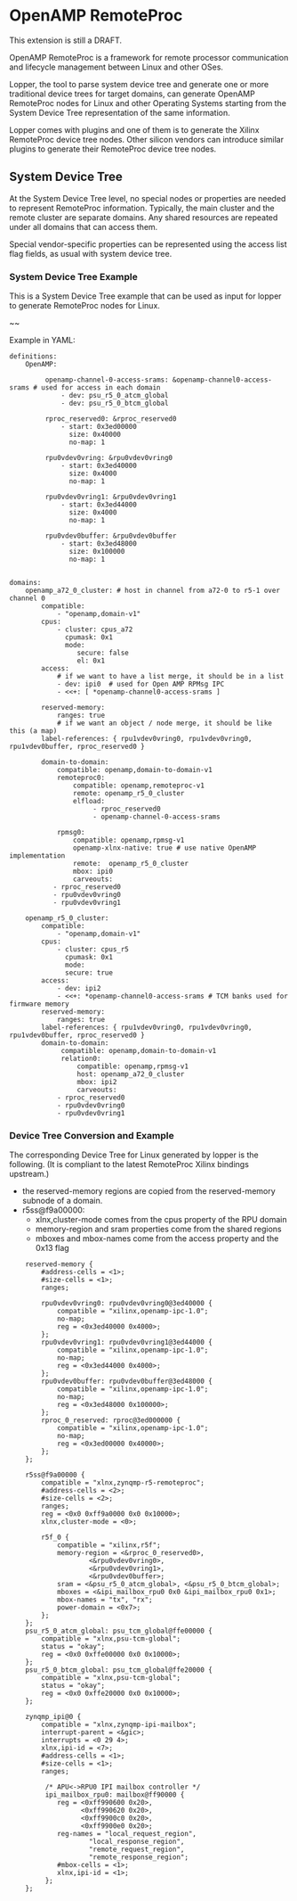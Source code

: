 # OpenAMP RemoteProc

This extension is still a DRAFT.


OpenAMP RemoteProc is a framework for remote processor communication and
lifecycle management between Linux and other OSes.

Lopper, the tool to parse system device tree and generate one or more
traditional device trees for target domains, can generate OpenAMP
RemoteProc nodes for Linux and other Operating Systems starting from the
System Device Tree representation of the same information.

Lopper comes with plugins and one of them is to generate the Xilinx
RemoteProc device tree nodes. Other silicon vendors can introduce
similar plugins to generate their RemoteProc device tree nodes.



## System Device Tree

At the System Device Tree level, no special nodes or properties are
needed to represent RemoteProc information. Typically, the main cluster
and the remote cluster are separate domains. Any shared resources are
repeated under all domains that can access them.

Special vendor-specific properties can be represented using the access
list flag fields, as usual with system device tree.



### System Device Tree Example

This is a System Device Tree example that can be used as input for
lopper to generate RemoteProc nodes for Linux.

~~

Example in YAML:

~~~
definitions:
    OpenAMP:

         openamp-channel-0-access-srams: &openamp-channel0-access-srams # used for access in each domain
             - dev: psu_r5_0_atcm_global
             - dev: psu_r5_0_btcm_global

         rproc_reserved0: &rproc_reserved0
             - start: 0x3ed00000
               size: 0x40000
               no-map: 1

         rpu0vdev0vring: &rpu0vdev0vring0
             - start: 0x3ed40000
               size: 0x4000
               no-map: 1

         rpu0vdev0vring1: &rpu0vdev0vring1
             - start: 0x3ed44000
               size: 0x4000
               no-map: 1

         rpu0vdev0buffer: &rpu0vdev0buffer
             - start: 0x3ed48000
               size: 0x100000
               no-map: 1


domains:
    openamp_a72_0_cluster: # host in channel from a72-0 to r5-1 over channel 0
        compatible:
            - "openamp,domain-v1"
        cpus:
            - cluster: cpus_a72
              cpumask: 0x1
              mode:
                 secure: false
                 el: 0x1
        access:
            # if we want to have a list merge, it should be in a list
            - dev: ipi0  # used for Open AMP RPMsg IPC
            - <<+: [ *openamp-channel0-access-srams ]

        reserved-memory:
            ranges: true
            # if we want an object / node merge, it should be like this (a map)
	    label-references: { rpu1vdev0vring0, rpu1vdev0vring0, rpu1vdev0buffer, rproc_reserved0 }

        domain-to-domain:
            compatible: openamp,domain-to-domain-v1
            remoteproc0:
                compatible: openamp,remoteproc-v1
                remote: openamp_r5_0_cluster
                elfload:
                     - rproc_reserved0
                     - openamp-channel-0-access-srams

            rpmsg0:
                compatible: openamp,rpmsg-v1
                openamp-xlnx-native: true # use native OpenAMP implementation
                remote:  openamp_r5_0_cluster
                mbox: ipi0
                carveouts:
		   - rproc_reserved0
		   - rpu0vdev0vring0
		   - rpu0vdev0vring1

    openamp_r5_0_cluster:
        compatible:
            - "openamp,domain-v1"
        cpus:
            - cluster: cpus_r5
              cpumask: 0x1
              mode:
              secure: true
        access:
            - dev: ipi2
            - <<+: *openamp-channel0-access-srams # TCM banks used for firmware memory
        reserved-memory:
            ranges: true
	    label-references: { rpu1vdev0vring0, rpu1vdev0vring0, rpu1vdev0buffer, rproc_reserved0 }
        domain-to-domain:
             compatible: openamp,domain-to-domain-v1
             relation0:
                 compatible: openamp,rpmsg-v1
                 host: openamp_a72_0_cluster
                 mbox: ipi2
                 carveouts:
		    - rproc_reserved0
		    - rpu0vdev0vring0
		    - rpu0vdev0vring1
~~~


### Device Tree Conversion and Example

The corresponding Device Tree for Linux generated by lopper is the
following. (It is compliant to the latest RemoteProc Xilinx bindings
upstream.)

- the reserved-memory regions are copied from the reserved-memory subnode of a domain.
- r5ss@f9a00000:
    - xlnx,cluster-mode comes from the cpus property of the RPU domain
    - memory-region and sram properties come from the shared regions
	- mboxes and mbox-names come from the access property and the 0x13 flag

~~~
	reserved-memory {
		#address-cells = <1>;
		#size-cells = <1>;
		ranges;

		rpu0vdev0vring0: rpu0vdev0vring0@3ed40000 {
			compatible = "xilinx,openamp-ipc-1.0";
			no-map;
			reg = <0x3ed40000 0x4000>;
		};
		rpu0vdev0vring1: rpu0vdev0vring1@3ed44000 {
			compatible = "xilinx,openamp-ipc-1.0";
			no-map;
			reg = <0x3ed44000 0x4000>;
		};
		rpu0vdev0buffer: rpu0vdev0buffer@3ed48000 {
			compatible = "xilinx,openamp-ipc-1.0";
			no-map;
			reg = <0x3ed48000 0x100000>;
		};
		rproc_0_reserved: rproc@3ed000000 {
			compatible = "xilinx,openamp-ipc-1.0";
			no-map;
			reg = <0x3ed00000 0x40000>;
		};
	};

	r5ss@f9a00000 {
		compatible = "xlnx,zynqmp-r5-remoteproc";
		#address-cells = <2>;
		#size-cells = <2>;
		ranges;
		reg = <0x0 0xff9a0000 0x0 0x10000>;
		xlnx,cluster-mode = <0>;

		r5f_0 {
			compatible = "xilinx,r5f";
			memory-region = <&rproc_0_reserved0>,
					<&rpu0vdev0vring0>,
					<&rpu0vdev0vring1>,
					<&rpu0vdev0buffer>;
			sram = <&psu_r5_0_atcm_global>, <&psu_r5_0_btcm_global>;
			mboxes = <&ipi_mailbox_rpu0 0x0 &ipi_mailbox_rpu0 0x1>;
			mbox-names = "tx", "rx";
			power-domain = <0x7>;
		};
	};
	psu_r5_0_atcm_global: psu_tcm_global@ffe00000 {
		compatible = "xlnx,psu-tcm-global";
		status = "okay";
		reg = <0x0 0xffe00000 0x0 0x10000>;
	};
	psu_r5_0_btcm_global: psu_tcm_global@ffe20000 {
		compatible = "xlnx,psu-tcm-global";
		status = "okay";
		reg = <0x0 0xffe20000 0x0 0x10000>;
	};

	zynqmp_ipi@0 {
		compatible = "xlnx,zynqmp-ipi-mailbox";
		interrupt-parent = <&gic>;
		interrupts = <0 29 4>;
		xlnx,ipi-id = <7>;
		#address-cells = <1>;
		#size-cells = <1>;
		ranges;

		 /* APU<->RPU0 IPI mailbox controller */
		 ipi_mailbox_rpu0: mailbox@ff90000 {
			reg = <0xff990600 0x20>,
			      <0xff990620 0x20>,
			      <0xff9900c0 0x20>,
			      <0xff9900e0 0x20>;
			reg-names = "local_request_region",
				    "local_response_region",
				    "remote_request_region",
				    "remote_response_region";
			#mbox-cells = <1>;
			xlnx,ipi-id = <1>;
		 };
	};
~~~
